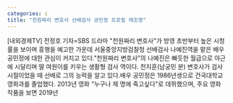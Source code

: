 ```yaml
---
categories: c
title: "천원짜리 변호사 선배검사 공민정 프로필 재조명"
---
```

[내외경제TV] 전정호 기자=SBS 드라마 "천원짜리 변호사"가 방영 초반부터 높은 시청률을 보이며 흥행을 예고한 가운데 서울중앙지방검찰청 선배검사 나예진역을 맡은 배우 공민정에 대한 관심이 커지고 있다."천원짜리 변호사"의 나예진은 빠듯한 월급으로 야근에 시달리며 딸 여원이를 키우는 생활형 검사 역이다. 천지훈(남궁민 분) 변호사가 검사 시절이었을 때 선배로 그의 능력을 알고 있다.배우 공민정은 1986년생으로 건국대학교 영화과를 졸업했다. 2013년 영화 "누구나 제 명에 죽고싶다"로 데뷔했으며, 주요 영화작품을 보면 2019년